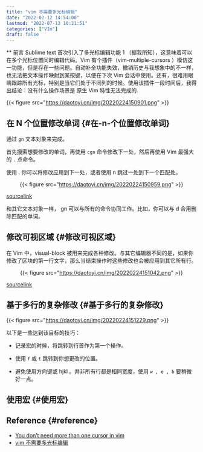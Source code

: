 ```yaml
---
title: "vim 不需要多光标编辑"
date: "2022-02-12 14:54:00"
lastmod: "2022-07-13 10:21:51"
categories: ["VIm"]
draft: false
---
```


\*\*
前言
Sublime text 首次引入了多光标编辑功能 1 （据我所知），这意味着可以在多个光标位置同时编辑代码。Vim 有个插件（vim-multiple-cursors ）模仿这一功能，但是存在一些问题。自动补全功能失效，撤销历史与我想象中的不一样，也无法把文本操作映射到某按键，以便在下次 Vim 会话中使用。还有，很难用眼睛跟踪所有光标，特别是当它们处于不同列的时候。使用该插件一段时间后，我得出结论：没有什么操作场景是 原生 Vim 特性无法完成的.

{{< figure src="https://daotoyi.cn/img/20220224150901.png" >}}


## 在 N 个位置修改单词 {#在-n-个位置修改单词}

通过 `gn` 文本对象来完成。

首先搜索想要修改的单词，再使用 `cgn` 命令修改下一处，然后再使用 Vim 最强大的 `.` 点命令。

使用 . 你可以将修改应用到下一处，或者使用 n 跳过一处到下一个匹配处。

<style>.org-center { margin-left: auto; margin-right: auto; text-align: center; }</style>

<div class="org-center">



{{< figure src="https://daotoyi.cn/img/20220224150959.png" >}}

</div>

[sourcelink](https://macplay.github.io/images/cgn_and_dot.gif)

和其它文本对象一样， gn 可以与所有的命令协同工作。比如，你可以与 d 合用删除匹配的单词。


## 修改可视区域 {#修改可视区域}

在 Vim 中，visual-block 被用来完成各种修改。与其它编辑器不同的是，如果你修改了区块的第一行文字，那么当结束操作时这些修改也会被应用到其它所有行。

<style>.org-center { margin-left: auto; margin-right: auto; text-align: center; }</style>

<div class="org-center">

{{< figure src="https://daotoyi.cn/img/20220224151042.png" >}}

</div>

[sourcelink](https://macplay.github.io/images/change_visual_block.gif)


## 基于多行的复杂修改 {#基于多行的复杂修改}

{{< figure src="https://daotoyi.cn/img/20220224151229.png" >}}

以下是一些达到该目标的技巧：

-   记录宏的时候，将跳转到行首作为第一个操作。

-   使用 `f` 或 `t` 跳转到你想更改的位置。

-   避免使用方向键或 hjkl 。并非所有行都是相同宽度，使用 `w , e , b` 要稍微好一点。


## 使用宏 {#使用宏}


## Reference {#reference}

-   [You don’t need more than one cursor in vim](https://medium.com/@schtoeffel/you-don-t-need-more-than-one-cursor-in-vim-2c44117d51db)
-   [vim 不需要多光标编辑](https://macplay.github.io/posts/vim-bu-xu-yao-duo-guang-biao-bian-ji-gong-neng/)